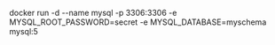 

docker run -d --name mysql -p 3306:3306 -e MYSQL_ROOT_PASSWORD=secret -e MYSQL_DATABASE=myschema mysql:5

